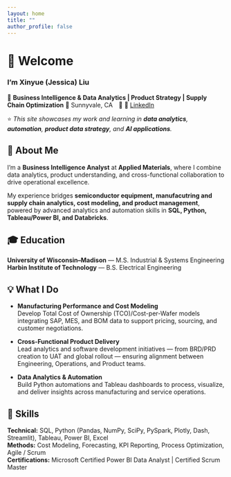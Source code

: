 ```yaml
---
layout: home
title: ""
author_profile: false
---
```


# 👋 Welcome

### I’m **Xinyue (Jessica) Liu**

🎯 **Business Intelligence & Data Analytics | Product Strategy | Supply Chain Optimization** 
📍 Sunnyvale, CA 📧 🔗 [LinkedIn](https://www.linkedin.com/in/xinyue-liu-018473a5/)

⭐ *This site showcases my work and learning in **data analytics**, **automation**, **product data strategy**, and **AI applications**.*

## 🧭 About Me

I’m a **Business Intelligence Analyst** at **Applied Materials**, where I combine data analytics, product understanding, and cross-functional collaboration to drive operational excellence.

My experience bridges **semiconductor equipment, manufacutring and supply chain analytics, cost modeling, and product management**, powered by advanced analytics and automation skills in **SQL, Python, Tableau/Power BI, and Databricks**.

## 🎓 Education

**University of Wisconsin–Madison** — M.S. Industrial & Systems Engineering  
**Harbin Institute of Technology** — B.S. Electrical Engineering  

## 💡 What I Do
- **Manufacturing Performance and Cost Modeling**  
  Develop Total Cost of Ownership (TCO)/Cost-per-Wafer models integrating SAP, MES, and BOM data to support pricing, sourcing, and customer negotiations.

- **Cross-Functional Product Delivery**  
  Lead analytics and software development initiatives — from BRD/PRD creation to UAT and global rollout — ensuring alignment between Engineering, Operations, and Product teams.

- **Data Analytics & Automation**  
  Build Python automations and Tableau dashboards to process, visualize, and deliver insights across manufacturing and service operations.

## 🧠 Skills

**Technical:** SQL, Python (Pandas, NumPy, SciPy, PySpark, Plotly, Dash, Streamlit), Tableau, Power BI, Excel  
**Methods:** Cost Modeling, Forecasting, KPI Reporting, Process Optimization, Agile / Scrum  
**Certifications:** Microsoft Certified Power BI Data Analyst | Certified Scrum Master  


